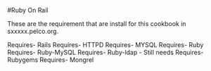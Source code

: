 #Ruby On Rail

These are the requirement that are install for this cookbook in sxxxxx.pelco.org.

Requires- Rails
Requires- HTTPD
Requires- MYSQL
Requires- Ruby
Requires- Ruby-MySQL
Requires- Ruby-ldap - Still needs
Requires- Rubygems
Requires- Mongrel

